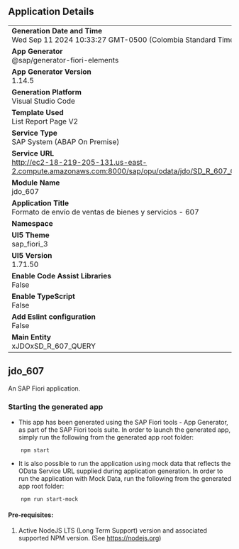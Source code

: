 ## Application Details
|               |
| ------------- |
|**Generation Date and Time**<br>Wed Sep 11 2024 10:33:27 GMT-0500 (Colombia Standard Time)|
|**App Generator**<br>@sap/generator-fiori-elements|
|**App Generator Version**<br>1.14.5|
|**Generation Platform**<br>Visual Studio Code|
|**Template Used**<br>List Report Page V2|
|**Service Type**<br>SAP System (ABAP On Premise)|
|**Service URL**<br>http://ec2-18-219-205-131.us-east-2.compute.amazonaws.com:8000/sap/opu/odata/jdo/SD_R_607_QUERY_CDS|
|**Module Name**<br>jdo_607|
|**Application Title**<br>Formato de envío de ventas de bienes y servicios - 607|
|**Namespace**<br>|
|**UI5 Theme**<br>sap_fiori_3|
|**UI5 Version**<br>1.71.50|
|**Enable Code Assist Libraries**<br>False|
|**Enable TypeScript**<br>False|
|**Add Eslint configuration**<br>False|
|**Main Entity**<br>xJDOxSD_R_607_QUERY|

## jdo_607

An SAP Fiori application.

### Starting the generated app

-   This app has been generated using the SAP Fiori tools - App Generator, as part of the SAP Fiori tools suite.  In order to launch the generated app, simply run the following from the generated app root folder:

```
    npm start
```

- It is also possible to run the application using mock data that reflects the OData Service URL supplied during application generation.  In order to run the application with Mock Data, run the following from the generated app root folder:

```
    npm run start-mock
```

#### Pre-requisites:

1. Active NodeJS LTS (Long Term Support) version and associated supported NPM version.  (See https://nodejs.org)


